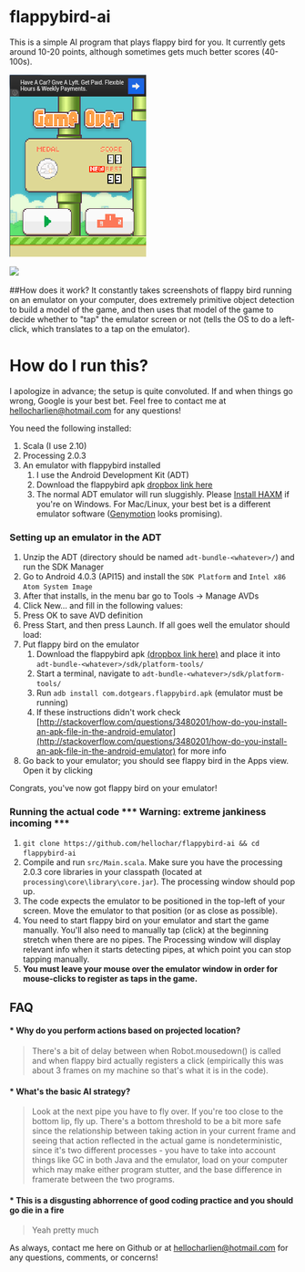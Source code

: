 flappybird-ai
=============

This is a simple AI program that plays flappy bird for you. It currently gets around 10-20 points, although sometimes gets much better scores (40-100s).

![](https://raw.githubusercontent.com/hellochar/flappybird-ai/master/docs/yep.png "")

![](https://raw.githubusercontent.com/hellochar/flappybird-ai/master/docs/dumb-ai-frames/dumb-ai.gif)

##How does it work? 
It constantly takes screenshots of flappy bird running on an emulator on your computer, does extremely primitive object detection to build a model of the game, and then uses that model of the game to decide whether to "tap" the emulator screen or not (tells the OS to do a left-click, which translates to a tap on the emulator).

How do I run this?
=============

I apologize in advance; the setup is quite convoluted. If and when things go wrong, Google is your best bet. Feel free to contact me at hellocharlien@hotmail.com for any questions!

You need the following installed:

1. Scala (I use 2.10)
2. Processing 2.0.3
3. An emulator with flappybird installed
    1. I use the Android Development Kit (ADT)
    2. Download the flappybird apk [dropbox link here]( https://www.dropbox.com/s/1u0a8d1ug5yjvap/com.dotgears.flappybird.apk )
    3. The normal ADT emulator will run sluggishly. Please [Install HAXM](http://software.intel.com/en-us/android/articles/installation-instructions-for-intel-hardware-accelerated-execution-manager-windows) if you're on Windows. For Mac/Linux, your best bet is a different emulator software ([Genymotion]( http://www.genymotion.com/ ) looks promising).

### Setting up an emulator in the ADT

1. Unzip the ADT (directory should be named ```adt-bundle-<whatever>/```) and run the SDK Manager
2. Go to Android 4.0.3 (API15) and install the ```SDK Platform``` and ```Intel x86 Atom System Image```
2. After that installs, in the menu bar go to Tools -> Manage AVDs
3. Click New... and fill in the following values: <image here>
4. Press OK to save AVD definition
5. Press Start, and then press Launch. If all goes well the emulator should load: <image of emulator>
6. Put flappy bird on the emulator
    1. Download the flappybird apk [(dropbox link here)]( https://www.dropbox.com/s/1u0a8d1ug5yjvap/com.dotgears.flappybird.apk ) and place it into ```adt-bundle-<whatever>/sdk/platform-tools/```
    2. Start a terminal, navigate to ```adt-bundle-<whatever>/sdk/platform-tools/```
    3. Run ```adb install com.dotgears.flappybird.apk``` (emulator must be running)
    3. If these instructions didn't work check [http://stackoverflow.com/questions/3480201/how-do-you-install-an-apk-file-in-the-android-emulator](http://stackoverflow.com/questions/3480201/how-do-you-install-an-apk-file-in-the-android-emulator) for more info
1. Go back to your emulator; you should see flappy bird in the Apps view. Open it by clicking

Congrats, you've now got flappy bird on your emulator!

### Running the actual code *** Warning: extreme jankiness incoming ***

1. ```git clone https://github.com/hellochar/flappybird-ai && cd flappybird-ai```
3. Compile and run ```src/Main.scala```. Make sure you have the processing 2.0.3 core libraries in your classpath (located at ```processing\core\library\core.jar```). The processing window should pop up.
2. The code expects the emulator to be positioned in the top-left of your screen. Move the emulator to that position (or as close as possible).
5. You need to start flappy bird on your emulator and start the game manually. You'll also need to manually tap (click) at the beginning stretch when there are no pipes. The Processing window will display relevant info when it starts detecting pipes, at which point you can stop tapping manually.
6. **You must leave your mouse over the emulator window in order for mouse-clicks to register as taps in the game.**

## FAQ

#### * Why do you perform actions based on projected location?
> There's a bit of delay between when Robot.mousedown() is called and when flappy bird actually registers a click (empirically this was about 3 frames on my machine so that's what it is in the code).

#### * What's the basic AI strategy? 
> Look at the next pipe you have to fly over. If you're too close to the bottom lip, fly up. There's a bottom threshold to be a bit more safe since the relationship between taking action in your current frame and seeing that action reflected in the actual game is nondeterministic, since it's two different processes - you have to take into account things like GC in both Java and the emulator, load on your computer which may make either program stutter, and the base difference in framerate between the two programs.

#### * This is a disgusting abhorrence of good coding practice and you should go die in a fire
> Yeah pretty much

As always, contact me here on Github or at hellocharlien@hotmail.com for any questions, comments, or concerns!

